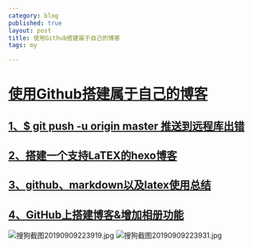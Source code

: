 ```yaml
---
category: blog
published: true
layout: post
title: 使用Github搭建属于自己的博客
tags: my

---
```


# [使用Github搭建属于自己的博客](https://www.jianshu.com/p/4f56cf990bba)

## [1、$ git push -u origin master 推送到远程库出错](https://blog.csdn.net/sinat_23619409/article/details/83340714)

## [2、](https://blog.csdn.net/emptyset110/article/details/50123231)[搭建一个支持LaTEX的hexo博客](https://blog.csdn.net/emptyset110/article/details/50123231)

## [3、github、markdown以及latex使用总结](https://blog.csdn.net/David_Han008/article/details/78343836)

## [4、GitHub上搭建博客&增加相册功能](https://wonderxiao.github.io/2017/10/13/GitHub%E4%B8%8A%E6%90%AD%E5%BB%BA%E5%8D%9A%E5%AE%A2-%E5%A2%9E%E5%8A%A0%E7%9B%B8%E5%86%8C%E5%8A%9F%E8%83%BD/)
![搜狗截图20190909223919.jpg](https://cdn.nlark.com/yuque/0/2019/jpeg/482869/1568040101502-93194383-e463-4a76-bff5-36e6087d249b.jpeg#align=left&display=inline&height=291&name=%E6%90%9C%E7%8B%97%E6%88%AA%E5%9B%BE20190909223919.jpg&originHeight=366&originWidth=847&size=120467&status=done&width=673)
![搜狗截图20190909223931.jpg](https://cdn.nlark.com/yuque/0/2019/jpeg/482869/1568040101409-cf5b77c5-9aa7-4fab-85b3-69e90ae6a4ba.jpeg#align=left&display=inline&height=183&name=%E6%90%9C%E7%8B%97%E6%88%AA%E5%9B%BE20190909223931.jpg&originHeight=163&originWidth=519&size=17652&status=done&width=582)
